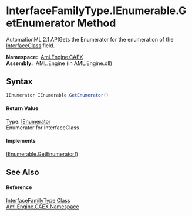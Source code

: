 InterfaceFamilyType.IEnumerable.GetEnumerator Method
====================================================
AutomationML 2.1 APIGets the Enumerator for the enumeration of the [InterfaceClass][1] field.

  **Namespace:**  [Aml.Engine.CAEX][2]  
  **Assembly:**  AML.Engine (in AML.Engine.dll)

Syntax
------

```csharp
IEnumerator IEnumerable.GetEnumerator()
```

#### Return Value
Type: [IEnumerator][3]  
Enumerator for InterfaceClass
#### Implements
[IEnumerable.GetEnumerator()][4]  


See Also
--------

#### Reference
[InterfaceFamilyType Class][5]  
[Aml.Engine.CAEX Namespace][2]  

[1]: InterfaceClass.md
[2]: ../README.md
[3]: https://docs.microsoft.com/dotnet/api/system.collections.ienumerator
[4]: https://docs.microsoft.com/dotnet/api/system.collections.ienumerable.getenumerator#System_Collections_IEnumerable_GetEnumerator
[5]: README.md
[6]: https://www.automationml.org
[7]: ../../icons/logoShade.png